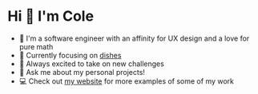 # Hi 🐸 I'm Cole

- 🔭 I'm a software engineer with an affinity for UX design and a love for pure math
- 🍳 Currently focusing on [dishes](https://github.com/colecharb/dishes)
- 🧗 Always excited to take on new challenges
- 💬 Ask me about my personal projects!
- 💻 Check out [my website](https://colecharb.com) for more examples of some of my work
